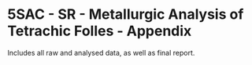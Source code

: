 # 5SAC - SR - Metallurgic Analysis of Tetrachic Folles - Appendix 
Includes all raw and analysed data, as well as final report.
